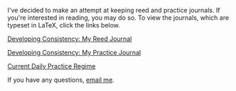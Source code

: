 I've decided to make an attempt at keeping reed and practice journals. If you're interested in reading, you may do so. To view the journals, which are typeset in LaTeX, click the links below.

[Developing Consistency: My Reed Journal](http://lojoslo.github.io/reedjournal/reedjournal.pdf)

[Developing Consistency: My Practice Journal](http://lojoslo.github.io/reedjournal/practicejournal.pdf)

[Current Daily Practice Regime](http://lojoslo.github.io/reedjournal/Practice.Routine.pdf)

If you have any questions, [email me](<mailto:lslosar@alumni.princeton.edu>).
